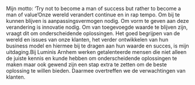 Mijn motto: ‘Try not to become a man of success but rather to become a man of value’Onze wereld verandert continue en in rap tempo. Om bij te kunnen blijven is aanpassingsvermogen nodig. Om vorm te geven aan deze verandering is innovatie nodig. Om van toegevoegde waarde te blijven zijn, vraagt dit om onderscheidende oplossingen. Het goed begrijpen van de wereld en issues van onze klanten, het verder ontwikkelen van hun business model en hiermee bij te dragen aan hun waarde en succes, is mijn uitdaging.Bij Luminis Arnhem werken getalenteerde mensen die niet alleen de juiste kennis en kunde hebben om onderscheidende oplossingen te maken maar ook gewend zijn een stap extra te zetten om de beste oplossing te willen bieden. Daarmee overtreffen we de verwachtingen van klanten.